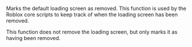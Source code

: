 Marks the default loading screen as removed. This function is used by the Roblox core scripts to keep track of when the loading screen has been removed.

This function does not remove the loading screen, but only marks it as having been removed.